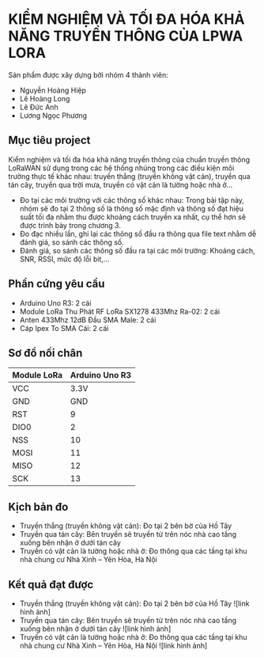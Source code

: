 # KIỂM NGHIỆM VÀ TỐI ĐA HÓA KHẢ NĂNG TRUYỀN THÔNG CỦA LPWA LORA

Sản phẩm được xây dựng bởi nhóm 4 thành viên:
- Nguyễn Hoàng Hiệp
- Lê Hoàng Long
- Lê Đức Anh
- Lương Ngọc Phương

## Mục tiêu project

Kiểm nghiệm và tối đa hóa khả năng truyền thông của chuẩn truyền thông LoRaWAN sử dụng trong các hệ thống nhúng trong các điều kiện môi trường thực tế khác nhau: truyền thẳng (truyền không vật cản), truyền qua tán cây, truyền qua trời mưa, truyền có vật cản là tường hoặc nhà ở…
- Đo tại các môi trường với các thông số khác nhau: Trong bài tập này, nhóm sẽ đo tại 2 thông số là thông số mặc định và thông số đạt hiệu suất tối đa nhằm thu được khoảng cách truyền xa nhất, cụ thể hơn sẽ được trình bày trong chương 3.
- Đo đạc nhiều lần, ghi lại các thông số đầu ra thông qua file text nhằm dễ đánh giá, so sánh các thông số.
- Đánh giá, so sánh các thông số đầu ra tại các môi trường: Khoảng cách, SNR, RSSI, mức độ lỗi bit,…

## Phần cứng yêu cầu
- Arduino Uno R3: 2 cái
- Module LoRa Thu Phát RF LoRa SX1278 433Mhz Ra-02: 2 cái
- Anten 433Mhz 12dB Đầu SMA Male: 2 cái
- Cáp Ipex To SMA Cái: 2 cái

## Sơ đồ nối chân
| Module LoRa | Arduino Uno R3 |
|-------------|----------------|
| VCC         | 3.3V           |
| GND         | GND            |
| RST         | 9              |
| DIO0        | 2              |
| NSS         | 10             |
| MOSI        | 11             |
| MISO        | 12             |
| SCK         | 13             |

## Kịch bản đo
- Truyền thẳng (truyền không vật cản): Đo tại 2 bên bờ của Hồ Tây
- Truyền qua tán cây: Bên truyền sẽ truyền từ trên nóc nhà cao tầng xuống bên nhận ở dưới tán cây
- Truyền có vật cản là tường hoặc nhà ở: Đo thông qua các tầng tại khu nhà chung cư Nhà Xinh – Yên Hòa, Hà Nội

## Kết quả đạt được
- Truyền thẳng (truyền không vật cản): Đo tại 2 bên bờ của Hồ Tây ![link hình ảnh]
- Truyền qua tán cây: Bên truyền sẽ truyền từ trên nóc nhà cao tầng xuống bên nhận ở dưới tán cây ![link hình ảnh]
- Truyền có vật cản là tường hoặc nhà ở: Đo thông qua các tầng tại khu nhà chung cư Nhà Xinh – Yên Hòa, Hà Nội ![link hình ảnh]






